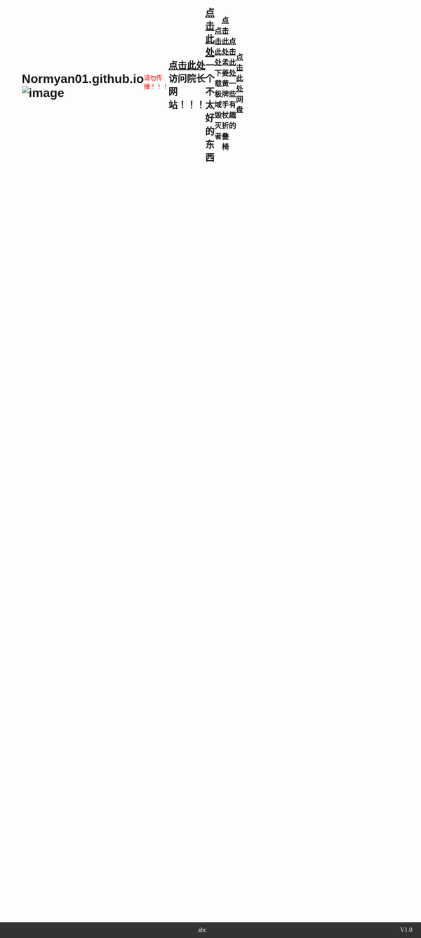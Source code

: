 # Normyan01.github.io  ![image](https://github.com/Normyan01/Normyan01.github.io/assets/169884063/2b1907ef-d9ed-4f97-8dba-4e2b7f1aa811)
<html>
    <body>
        <p style="color:red;">请勿传播！！！</p>
    </body>
</html>       

## [点击此处](https://ddkg.top)**访问院长网站！！！**    
## [点击此处](https://bjjh201703.com)一个不太好的东西

### [点击此处](https://normyan01.github.io/极域毁灭者.bat) 下载极域毁灭者
### [点击此处](https://normyan01.github.io/mjh) 孟姜黄牌手杖折叠椅
### [点击此处](https://normyan01.github.io/cp) 一些有趣的
### [点击此处](https://normyan01.github.io/wp) 网盘

<html lang="en">
<head>
    <meta charset="UTF-8">
    <meta name="viewport" content="width=device-width, initial-scale=1.0">
    <title>Time Duration Example</title>
    <style>
        body {
            font-family: Arial, sans-serif;
            display: flex;
            justify-content: center;
            align-items: center;
            height: 100vh;
            margin: 0;
        }
        #container {
            text-align: left;
            width: 80%;
        }
    </style>
</head>
<body>
    <div id="container">
        <p id="timeDuration"></p>
    </div>

    <script>
        function updateTimeDuration() {
            const targetDate = new Date('2024-05-15T15:57:00');
            const now = new Date();
            const duration = Math.floor((now - targetDate) / 1000); // Duration in seconds
            
            const days = Math.floor(duration / (24 * 3600));
            const hours = Math.floor((duration % (24 * 3600)) / 3600);
            const minutes = Math.floor((duration % 3600) / 60);
            const seconds = duration % 60;
            
            document.getElementById('timeDuration').innerText =
                `本站已运行 ${days}天 ${hours}小时 ${minutes}分钟 ${seconds}秒`;
        }

        // Update the time duration every second
        setInterval(updateTimeDuration, 1000);
    </script>
</body>
</html>
<html lang="en">
<head>
    <meta charset="UTF-8">
    <meta name="viewport" content="width=device-width, initial-scale=1.0">
    <style>
        .footer {
            position: fixed;
            left: 0;
            bottom: 0;
            width: 100%;
            background-color: #333; /* 设置背景颜色 */
            color: white; /* 设置文本颜色 */
            text-align: center; /* 居中文本 */
            padding: 10px; /* 添加一些内边距 */
        }
        .footer span:first-child {
            font-family: cursive; /* 使用 cursive 字体样式 */
        }
        .footer span:last-child {
            font-family: serif; /* 使用 serif 字体样式 */
            margin-right: 30px; /* 距离最右侧的间距 */
        }
    </style>
</head>
<body>
    <!-- 页面内容 -->
    <div class="footer">
        <span>abc</span> <!-- 最左侧文本 -->
        <span style="float: right;">V1.0</span> <!-- 最右侧文本 -->
    </div>
</body>
</html>
